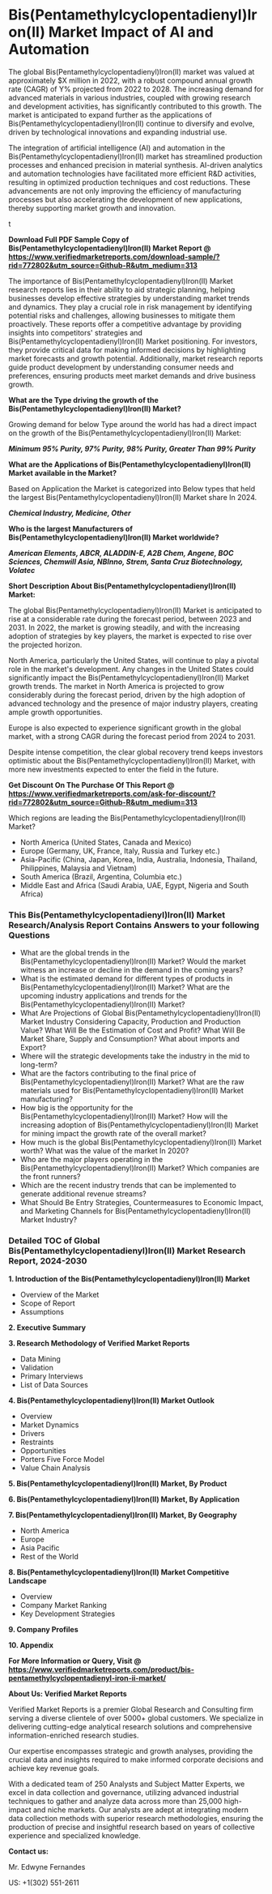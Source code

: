 <meta name="title" content="Global Bis(Pentamethylcyclopentadienyl)Iron(II) Market Impact of AI and Automation"><meta name="description" content="The global Bis(Pentamethylcyclopentadienyl)Iron(II) market was valued at approximately $X million in 2022, with a robust compound annual growth rate (CAGR) of Y% proje"><meta name="title" content="Bis(Pentamethylcyclopentadienyl)Iron(II) Market Size, Share, Scope, Trends, Growth, Opportunities, Analysis, Forecast"><h1>Bis(Pentamethylcyclopentadienyl)Iron(II) Market Impact of AI and Automation</h1><p>The global Bis(Pentamethylcyclopentadienyl)Iron(II) market was valued at approximately $X million in 2022, with a robust compound annual growth rate (CAGR) of Y% projected from 2022 to 2028. The increasing demand for advanced materials in various industries, coupled with growing research and development activities, has significantly contributed to this growth. The market is anticipated to expand further as the applications of Bis(Pentamethylcyclopentadienyl)Iron(II) continue to diversify and evolve, driven by technological innovations and expanding industrial use.</p><p>The integration of artificial intelligence (AI) and automation in the Bis(Pentamethylcyclopentadienyl)Iron(II) market has streamlined production processes and enhanced precision in material synthesis. AI-driven analytics and automation technologies have facilitated more efficient R&D activities, resulting in optimized production techniques and cost reductions. These advancements are not only improving the efficiency of manufacturing processes but also accelerating the development of new applications, thereby supporting market growth and innovation.</p>t</p><p id="" class=""><strong>Download Full PDF Sample Copy of Bis(Pentamethylcyclopentadienyl)Iron(II) Market Report @ <a href="https://www.verifiedmarketreports.com/download-sample/?rid=772802&utm_source=Github-R&utm_medium=313" target="_blank">https://www.verifiedmarketreports.com/download-sample/?rid=772802&utm_source=Github-R&utm_medium=313</a></strong></p><p>The importance of&nbsp;Bis(Pentamethylcyclopentadienyl)Iron(II) Market research reports lies in their ability to aid strategic planning, helping businesses develop effective strategies by understanding market trends and dynamics. They play a crucial role in risk management by identifying potential risks and challenges, allowing businesses to mitigate them proactively. These reports offer a competitive advantage by providing insights into competitors' strategies and Bis(Pentamethylcyclopentadienyl)Iron(II) Market positioning. For investors, they provide critical data for making informed decisions by highlighting market forecasts and growth potential. Additionally, market research reports guide product development by understanding consumer needs and preferences, ensuring products meet market demands and drive business growth.</p><p><strong>What are the&nbsp;Type driving the growth of the Bis(Pentamethylcyclopentadienyl)Iron(II) Market?</strong></p><p id="" class="">Growing demand for below Type around the world has had a direct impact on the growth of the Bis(Pentamethylcyclopentadienyl)Iron(II) Market:</p><em><strong>Minimum 95% Purity, 97% Purity, 98% Purity, Greater Than 99% Purity</strong></em></p><strong>What are the&nbsp;Applications&nbsp;of Bis(Pentamethylcyclopentadienyl)Iron(II) Market available in the Market?</strong></p><p id="" class="">Based on Application the Market is categorized into Below types that held the largest Bis(Pentamethylcyclopentadienyl)Iron(II) Market share In 2024.</p><em><strong>Chemical Industry, Medicine, Other</strong></em></p><strong>Who is the largest Manufacturers of Bis(Pentamethylcyclopentadienyl)Iron(II) Market worldwide?</strong></p><p><em><strong>American Elements, ABCR, ALADDIN-E, A2B Chem, Angene, BOC Sciences, Chemwill Asia, NBInno, Strem, Santa Cruz Biotechnology, Volatec</strong></em></p><p id="" class=""><strong>Short Description About Bis(Pentamethylcyclopentadienyl)Iron(II) Market:</strong></p><p>The global Bis(Pentamethylcyclopentadienyl)Iron(II) Market is anticipated to rise at a considerable rate during the forecast period, between 2023 and 2031. In 2022, the market is growing steadily, and with the increasing adoption of strategies by key players, the market is expected to rise over the projected horizon.</p><p>North America, particularly the United States, will continue to play a pivotal role in the market's development. Any changes in the United States could significantly impact the Bis(Pentamethylcyclopentadienyl)Iron(II) Market growth trends. The market in North America is projected to grow considerably during the forecast period, driven by the high adoption of advanced technology and the presence of major industry players, creating ample growth opportunities.</p><p>Europe is also expected to experience significant growth in the global market, with a strong CAGR during the forecast period from 2024 to 2031.</p><p>Despite intense competition, the clear global recovery trend keeps investors optimistic about the Bis(Pentamethylcyclopentadienyl)Iron(II) Market, with more new investments expected to enter the field in the future.</p><p id="" class=""><strong>Get Discount On The Purchase Of This Report @ <a href="https://www.verifiedmarketreports.com/ask-for-discount/?rid=772802&utm_source=Github-R&utm_medium=313" target="_blank">https://www.verifiedmarketreports.com/ask-for-discount/?rid=772802&utm_source=Github-R&utm_medium=313</a></strong></p>Which regions are leading the Bis(Pentamethylcyclopentadienyl)Iron(II) Market?</p><ul><li>North America (United States, Canada and Mexico)</li><li>Europe (Germany, UK, France, Italy, Russia and Turkey etc.)</li><li>Asia-Pacific (China, Japan, Korea, India, Australia, Indonesia, Thailand, Philippines, Malaysia and Vietnam)</li><li>South America (Brazil, Argentina, Columbia etc.)</li><li>Middle East and Africa (Saudi Arabia, UAE, Egypt, Nigeria and South Africa)</li></ul><h3 id="" class="">This Bis(Pentamethylcyclopentadienyl)Iron(II) Market Research/Analysis Report Contains Answers to your following Questions</h3><ul><li>What are the global trends in the Bis(Pentamethylcyclopentadienyl)Iron(II) Market? Would the market witness an increase or decline in the demand in the coming years?</li><li>What is the estimated demand for different types of products in Bis(Pentamethylcyclopentadienyl)Iron(II) Market? What are the upcoming industry applications and trends for the Bis(Pentamethylcyclopentadienyl)Iron(II) Market?</li><li>What Are Projections of Global Bis(Pentamethylcyclopentadienyl)Iron(II) Market Industry Considering Capacity, Production and Production Value? What Will Be the Estimation of Cost and Profit? What Will Be Market Share, Supply and Consumption? What about imports and Export?</li><li>Where will the strategic developments take the industry in the mid to long-term?</li><li>What are the factors contributing to the final price of Bis(Pentamethylcyclopentadienyl)Iron(II) Market? What are the raw materials used for Bis(Pentamethylcyclopentadienyl)Iron(II) Market manufacturing?</li><li>How big is the opportunity for the Bis(Pentamethylcyclopentadienyl)Iron(II) Market? How will the increasing adoption of Bis(Pentamethylcyclopentadienyl)Iron(II) Market for mining impact the growth rate of the overall market?</li><li>How much is the global Bis(Pentamethylcyclopentadienyl)Iron(II) Market worth? What was the value of the market In 2020?</li><li>Who are the major players operating in the Bis(Pentamethylcyclopentadienyl)Iron(II) Market? Which companies are the front runners?</li><li>Which are the recent industry trends that can be implemented to generate additional revenue streams?</li><li>What Should Be Entry Strategies, Countermeasures to Economic Impact, and Marketing Channels for Bis(Pentamethylcyclopentadienyl)Iron(II) Market Industry?</li></ul><h3 id="" class="">Detailed TOC of Global Bis(Pentamethylcyclopentadienyl)Iron(II) Market Research Report, 2024-2030</h3><p id="" class=""><strong>1. Introduction of the Bis(Pentamethylcyclopentadienyl)Iron(II) Market</strong></p><ul><li>Overview of the Market</li><li>Scope of Report</li><li>Assumptions</li></ul><p id="" class=""><strong>2. Executive Summary</strong></p><p id="" class=""><strong>3. Research Methodology of Verified Market Reports</strong></p><ul><li>Data Mining</li><li>Validation</li><li>Primary Interviews</li><li>List of Data Sources</li></ul><p id="" class=""><strong>4. Bis(Pentamethylcyclopentadienyl)Iron(II) Market Outlook</strong></p><ul><li>Overview</li><li>Market Dynamics</li><li>Drivers</li><li>Restraints</li><li>Opportunities</li><li>Porters Five Force Model</li><li>Value Chain Analysis</li></ul><p id="" class=""><strong>5. Bis(Pentamethylcyclopentadienyl)Iron(II) Market, By Product</strong></p><p id="" class=""><strong>6. Bis(Pentamethylcyclopentadienyl)Iron(II) Market, By Application</strong></p><p id="" class=""><strong>7. Bis(Pentamethylcyclopentadienyl)Iron(II) Market, By Geography</strong></p><ul><li>North America</li><li>Europe</li><li>Asia Pacific</li><li>Rest of the World</li></ul><p id="" class=""><strong>8. Bis(Pentamethylcyclopentadienyl)Iron(II) Market Competitive Landscape</strong></p><ul><li>Overview</li><li>Company Market Ranking</li><li>Key Development Strategies</li></ul><p id="" class=""><strong>9. Company Profiles</strong></p><p id="" class=""><strong>10. Appendix</strong></p><p id="" class=""><strong>For More Information or Query, Visit @ <a href="https://www.verifiedmarketreports.com/product/bis-pentamethylcyclopentadienyl-iron-ii-market/" target="_blank">https://www.verifiedmarketreports.com/product/bis-pentamethylcyclopentadienyl-iron-ii-market/</a></strong></p><p id="" class=""><strong>About Us: Verified Market Reports</strong></p><p id="" class="">Verified Market Reports is a premier Global Research and Consulting firm serving a diverse clientele of over 5000+ global customers. We specialize in delivering cutting-edge analytical research solutions and comprehensive information-enriched research studies.</p><p id="" class="">Our expertise encompasses strategic and growth analyses, providing the crucial data and insights required to make informed corporate decisions and achieve key revenue goals.</p><p id="" class="">With a dedicated team of 250 Analysts and Subject Matter Experts, we excel in data collection and governance, utilizing advanced industrial techniques to gather and analyze data across more than 25,000 high-impact and niche markets. Our analysts are adept at integrating modern data collection methods with superior research methodologies, ensuring the production of precise and insightful research based on years of collective experience and specialized knowledge.</p><p id="" class=""><strong>Contact us:</strong></p><p id="" class="">Mr. Edwyne Fernandes</p><p id="" class="">US: +1(302) 551-2611</p>